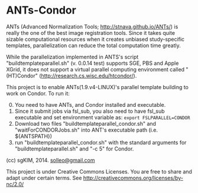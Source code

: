 ANTs-Condor
===========

ANTs (Advanced Normalization Tools; http://stnava.github.io/ANTs/) is really the one of the best image registration tools. Since it takes quite sizable computational resources when it creates unbiased study-specific templates, parallelization can reduce the total computation time greatly.

While the parallelization implemented in ANTS's script "buildtemplateparallel.sh" (v. 0.0.14 test) supports SGE, PBS and Apple XGrid, it does not support a virtual parallel computing environment called "(HT)Condor" (http://research.cs.wisc.edu/htcondor/).

This project is to enable ANTs(1.9.v4-LINUX)'s parallel template building to work on Condor. To run it:

0. You need to have ANTs, and Condor installed and executable.
1. Since it submit jobs via fsl_sub, you also need to have fsl_sub executable and set environment variable as: ` export FSLPARALLEL=CONDOR `
2. Download two files "buildtemplateparallel_condor.sh" and "waitForCONDORJobs.sh" into ANT's executable path (i.e. ${ANTSPATH})
3. run "buildtemplateparallel_condor.sh" with the standard arguments for "buildtemplateparallel.sh" and "-c 5" for Condor.

(cc) sgKIM, 2014. solleo@gmail.com

This project is under Creative Commons Licenses. 
You are free to share and adapt under certain terms. 
See http://creativecommons.org/licenses/by-nc/2.0/

